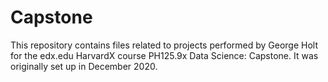 # Capstone
This repository contains files related to projects performed by George Holt for the edx.edu HarvardX course PH125.9x Data Science: Capstone.
It was originally set up in December 2020.